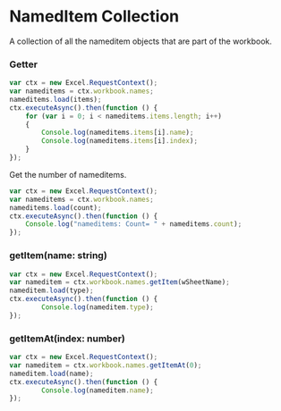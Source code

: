 # NamedItem Collection
A collection of all the nameditem objects that are part of the workbook. 

### Getter 

```js
var ctx = new Excel.RequestContext();
var nameditems = ctx.workbook.names;
nameditems.load(items);
ctx.executeAsync().then(function () {
	for (var i = 0; i < nameditems.items.length; i++)
	{
		Console.log(nameditems.items[i].name);
		Console.log(nameditems.items[i].index);
	}
});
```

Get the number of nameditems.

```js
var ctx = new Excel.RequestContext();
var nameditems = ctx.workbook.names;
nameditems.load(count);
ctx.executeAsync().then(function () {
	Console.log("nameditems: Count= " + nameditems.count);
});

```

### getItem(name: string)

```js
var ctx = new Excel.RequestContext();
var nameditem = ctx.workbook.names.getItem(wSheetName);
nameditem.load(type);
ctx.executeAsync().then(function () {
		Console.log(nameditem.type);
});
```
### getItemAt(index: number)

```js
var ctx = new Excel.RequestContext();
var nameditem = ctx.workbook.names.getItemAt(0);
nameditem.load(name);
ctx.executeAsync().then(function () {
		Console.log(nameditem.name);
});
```